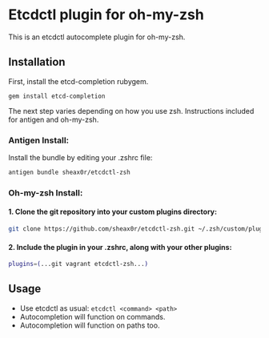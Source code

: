 # Etcdctl plugin for oh-my-zsh
This is an etcdctl autocomplete plugin for oh-my-zsh.

## Installation

First, install the etcd-completion rubygem. 
```
gem install etcd-completion
```
The next step varies depending on how you use zsh. Instructions included for antigen and oh-my-zsh.

### Antigen Install:
Install the bundle by editing your .zshrc file:
```bash
antigen bundle sheax0r/etcdctl-zsh
```

### Oh-my-zsh Install:

#### 1. Clone the git repository into your custom plugins directory:
```bash
git clone https://github.com/sheax0r/etcdctl-zsh.git ~/.zsh/custom/plugins/etcdctl-zsh
```

#### 2. Include the plugin in your .zshrc, along with your other plugins:
```bash
plugins=(...git vagrant etcdctl-zsh...)
```

## Usage
* Use etcdctl as usual: ```etcdctl <command> <path>```
* Autocompletion will function on commands.
* Autocompletion will function on paths too.
